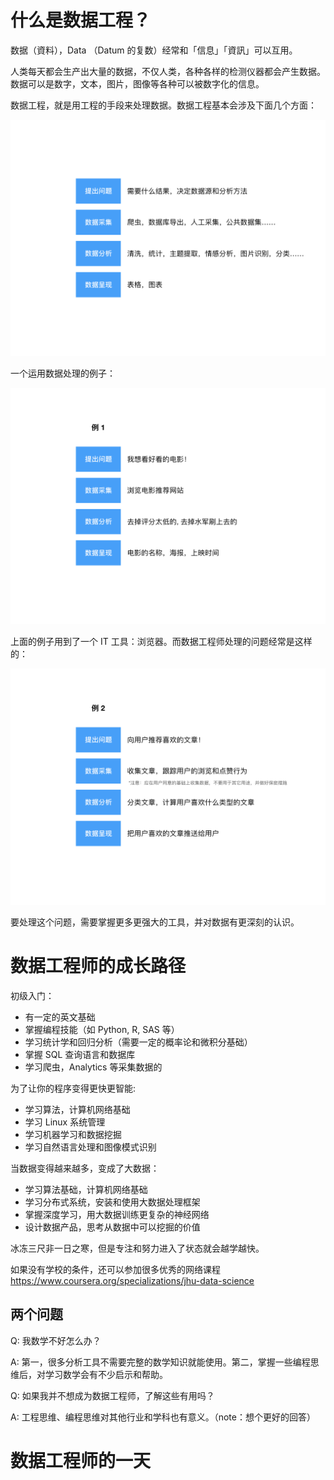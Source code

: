 # 什么是数据工程？

数据（資料），Data （Datum 的复数）经常和「信息」「資訊」可以互用。

人类每天都会生产出大量的数据，不仅人类，各种各样的检测仪器都会产生数据。数据可以是数字，文本，图片，图像等各种可以被数字化的信息。

数据工程，就是用工程的手段来处理数据。数据工程基本会涉及下面几个方面：

![](1-intro/1-intro.001.png)

一个运用数据处理的例子：

![](1-intro/1-intro.002.png)

上面的例子用到了一个 IT 工具：浏览器。而数据工程师处理的问题经常是这样的：

![](1-intro/1-intro.003.png)

要处理这个问题，需要掌握更多更强大的工具，并对数据有更深刻的认识。

# 数据工程师的成长路径

初级入门：

- 有一定的英文基础
- 掌握编程技能（如 Python, R, SAS 等）
- 学习统计学和回归分析（需要一定的概率论和微积分基础）
- 掌握 SQL 查询语言和数据库
- 学习爬虫，Analytics 等采集数据的

为了让你的程序变得更快更智能:

- 学习算法，计算机网络基础
- 学习 Linux 系统管理
- 学习机器学习和数据挖掘
- 学习自然语言处理和图像模式识别

当数据变得越来越多，变成了大数据：

- 学习算法基础，计算机网络基础
- 学习分布式系统，安装和使用大数据处理框架
- 掌握深度学习，用大数据训练更复杂的神经网络
- 设计数据产品，思考从数据中可以挖掘的价值

冰冻三尺非一日之寒，但是专注和努力进入了状态就会越学越快。

如果没有学校的条件，还可以参加很多优秀的网络课程 https://www.coursera.org/specializations/jhu-data-science

## 两个问题

Q: 我数学不好怎么办？

A: 第一，很多分析工具不需要完整的数学知识就能使用。第二，掌握一些编程思维后，对学习数学会有不少启示和帮助。

Q: 如果我并不想成为数据工程师，了解这些有用吗？

A: 工程思维、编程思维对其他行业和学科也有意义。（note：想个更好的回答）

# 数据工程师的一天

